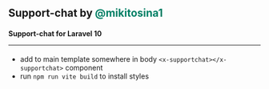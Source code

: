 ## Support-chat by <span style="color:#008066;">@mikitosina1</span>
#### Support-chat for Laravel 10<br><hr>

* add to main template somewhere in body `<x-supportchat></x-supportchat>` component
* run `npm run vite build` to install styles


